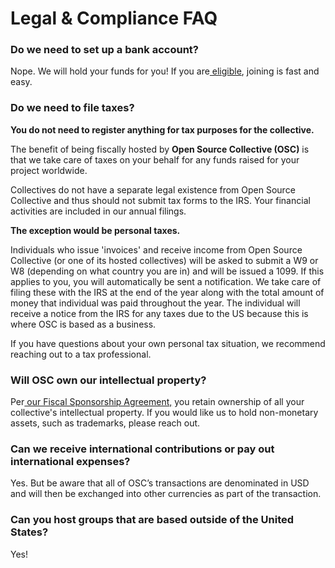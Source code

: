 # Legal & Compliance FAQ

### Do we need to set up a bank account?

Nope. We will hold your funds for you! If you are[ eligible](https://docs.oscollective.org/getting-started/acceptance-criteria), joining is fast and easy.

### Do we need to file taxes?&#x20;

**You do not need to register anything for tax purposes for the collective.**&#x20;

The benefit of being fiscally hosted by **Open Source Collective (OSC)** is that we take care of taxes on your behalf for any funds raised for your project worldwide.&#x20;

Collectives do not have a separate legal existence from Open Source Collective and thus should not submit tax forms to the IRS. Your financial activities are included in our annual filings.

**The exception would be personal taxes.**

Individuals who issue 'invoices' and receive income from Open Source Collective (or one of its hosted collectives) will be asked to submit a W9 or W8 (depending on what country you are in) and will be issued a 1099. If this applies to you, you will automatically be sent a notification. We take care of filing these with the IRS at the end of the year along with the total amount of money that individual was paid throughout the year. The individual will receive a notice from the IRS for any taxes due to the US because this is where OSC is based as a business.

If you have questions about your own personal tax situation, we recommend reaching out to a tax professional.

### Will OSC own our intellectual property?

Per[ our Fiscal Sponsorship Agreement,](https://docs.oscollective.org/legal/terms-of-fiscal-sponsorship) you retain ownership of all your collective's intellectual property. If you would like us to hold non-monetary assets, such as trademarks, please reach out.

### Can we receive international contributions or pay out international expenses?

Yes. But be aware that all of OSC’s transactions are denominated in USD and will then be exchanged into other currencies as part of the transaction.

### Can you host groups that are based outside of the United States?

Yes!
